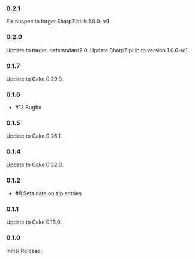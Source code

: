 ### 0.2.1
Fix nuspec to target SharpZipLib 1.0.0-rc1.

### 0.2.0
Update to target .netstandard2.0.
Update SharpZipLib to version 1.0.0-rc1.

### 0.1.7
Update to Cake 0.29.0.

### 0.1.6
* #13 Bugfix

### 0.1.5
Update to Cake 0.26.1.

### 0.1.4
Update to Cake 0.22.0.

### 0.1.2
* #8 Sets date on zip entries

### 0.1.1
Update to Cake 0.18.0.

### 0.1.0
Initial Release.